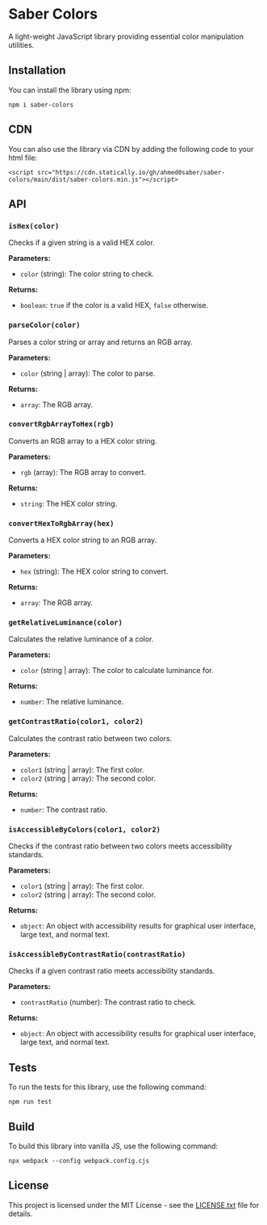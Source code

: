 # Saber Colors

A light-weight JavaScript library providing essential color manipulation utilities.

## Installation

You can install the library using npm:

`npm i saber-colors`

## CDN

You can also use the library via CDN by adding the following code to your html file:

`<script src="https://cdn.statically.io/gh/ahmed0saber/saber-colors/main/dist/saber-colors.min.js"></script>`

## API

### `isHex(color)`

Checks if a given string is a valid HEX color.

**Parameters:**
- `color` (string): The color string to check.

**Returns:**
- `boolean`: `true` if the color is a valid HEX, `false` otherwise.

### `parseColor(color)`

Parses a color string or array and returns an RGB array.

**Parameters:**
- `color` (string | array): The color to parse.

**Returns:**
- `array`: The RGB array.

### `convertRgbArrayToHex(rgb)`

Converts an RGB array to a HEX color string.

**Parameters:**
- `rgb` (array): The RGB array to convert.

**Returns:**
- `string`: The HEX color string.

### `convertHexToRgbArray(hex)`

Converts a HEX color string to an RGB array.

**Parameters:**
- `hex` (string): The HEX color string to convert.

**Returns:**
- `array`: The RGB array.

### `getRelativeLuminance(color)`

Calculates the relative luminance of a color.

**Parameters:**
- `color` (string | array): The color to calculate luminance for.

**Returns:**
- `number`: The relative luminance.

### `getContrastRatio(color1, color2)`

Calculates the contrast ratio between two colors.

**Parameters:**
- `color1` (string | array): The first color.
- `color2` (string | array): The second color.

**Returns:**
- `number`: The contrast ratio.

### `isAccessibleByColors(color1, color2)`

Checks if the contrast ratio between two colors meets accessibility standards.

**Parameters:**
- `color1` (string | array): The first color.
- `color2` (string | array): The second color.

**Returns:**
- `object`: An object with accessibility results for graphical user interface, large text, and normal text.

### `isAccessibleByContrastRatio(contrastRatio)`

Checks if a given contrast ratio meets accessibility standards.

**Parameters:**
- `contrastRatio` (number): The contrast ratio to check.

**Returns:**
- `object`: An object with accessibility results for graphical user interface, large text, and normal text.

## Tests

To run the tests for this library, use the following command:

`npm run test`

## Build

To build this library into vanilla JS, use the following command:

`npx webpack --config webpack.config.cjs`

## License

This project is licensed under the MIT License - see the [LICENSE.txt](LICENSE.txt) file for details.
